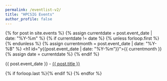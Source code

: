 ```yaml
---
permalink: /eventlist-v2/
title: "HPCSIG Events"
author_profile: false
---
```


<div id="dates3">

{% for post in site.events %}
  {% assign currentdate = post.event_date | date: "%Y-%m" %}
  {% if currentdate != date %}
    {% unless forloop.first %}{% endunless %}
    {% assign currentmonth = post.event_date | date: "%Y-%B" %}
    <h1 id="y{{post.event_date | date: "%Y-%m"}}">{{ currentmonth }}</h1>
    {% assign date = currentdate %}
  {% endif %}
    <p>{{ post.event_date }} - <a href="/HPC-SIG{{ post.url }}">{{ post.title }}</a></p>
  {% if forloop.last %}{% endif %}
{% endfor %}
</div>  

